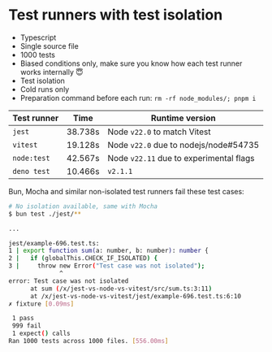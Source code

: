 # Test runners with test isolation

- Typescript
- Single source file
- 1000 tests
- Biased conditions only, make sure you know how each test runner works internally 😇
- Test isolation
- Cold runs only
- Preparation command before each run: `rm -rf node_modules/; pnpm i`

| Test runner | Time    | Runtime version                         |
| ----------- | ------- | --------------------------------------- |
| `jest`      | 38.738s | Node `v22.0` to match Vitest            |
| `vitest`    | 19.128s | Node `v22.0` due to nodejs/node#54735   |
| `node:test` | 42.567s | Node `v22.11` due to experimental flags |
| `deno test` | 10.466s | `v2.1.1`                                |

Bun, Mocha and similar non-isolated test runners fail these test cases:

```sh
# No isolation available, same with Mocha
$ bun test ./jest/**

...

jest/example-696.test.ts:
1 | export function sum(a: number, b: number): number {
2 |   if (globalThis.CHECK_IF_ISOLATED) {
3 |     throw new Error("Test case was not isolated");
              ^
error: Test case was not isolated
      at sum (/x/jest-vs-node-vs-vitest/src/sum.ts:3:11)
      at /x/jest-vs-node-vs-vitest/jest/example-696.test.ts:6:10
✗ fixture [0.09ms]

 1 pass
 999 fail
 1 expect() calls
Ran 1000 tests across 1000 files. [556.00ms]
```

